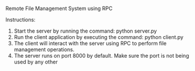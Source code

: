 Remote File Management System using RPC

Instructions:
1. Start the server by running the command: python server.py
2. Run the client application by executing the command: python client.py
3. The client will interact with the server using RPC to perform file management operations.
4. The server runs on port 8000 by default. Make sure the port is not being used by any other
